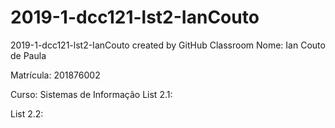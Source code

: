 # 2019-1-dcc121-lst2-IanCouto
2019-1-dcc121-lst2-IanCouto created by GitHub Classroom
Nome: Ian Couto de Paula

Matrícula: 201876002

Curso: Sistemas de Informação
List 2.1:

List 2.2:
